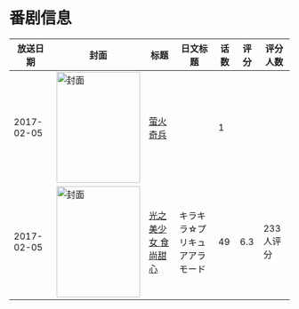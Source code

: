 # 番剧信息

|放送日期|封面|标题|日文标题|话数|评分|评分人数|
|---|---|---|---|---|---|---|
|2017-02-05|<img src="https://lain.bgm.tv/pic/cover/c/94/1f/208699_EAsv8.jpg" alt="封面" style="width:150px;height:200px;object-fit:cover;">|[萤火奇兵](https://bangumi.tv/subject/208699)||1|||
|2017-02-05|<img src="https://lain.bgm.tv/pic/cover/c/b5/25/196053_1JzOS.jpg" alt="封面" style="width:150px;height:200px;object-fit:cover;">|[光之美少女 食尚甜心](https://bangumi.tv/subject/196053)|キラキラ☆プリキュアアラモード|49|6.3|233人评分|

